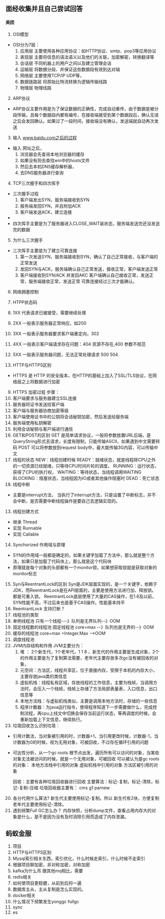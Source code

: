 ## 面经收集并且自己尝试回答

#### 美团

1. OSI模型
  - OSI分为7层：
    1. 应用层 主要使用各种应用协议：如HTTP协议、smtp、pop3等应用协议
    2. 表现层 主要将信息的语法语义以及他们的关联，加密解密，转换翻译等
    3. 会话层 不同机器上的用户之间以及建立管理会话
    4. 运输层 将数据分段、并保证这些数据段有效到达对端
    5. 网络层 主要使用TCP/IP  UDP等，
    6. 数据链路层 将原始比特流转换为逻辑传输线路
    7. 物理层 物理线路
2. ARP协议
  - ARP协议主要作用是为了保证数据的正确性，完成自动重传，由于数据是被分段传输，且每个数据段内都有编号，在接收端接受到某个数据段后，确认无误之后会发回确认。如果过了一段时间，接收端没有确认，发送端就自动再次发送
3. 输入 www.baidu.com之后的过程
  - 输入 网址之后，
    1. 浏览器会先查询本地浏览器的缓存
    2. 如果没有则去查找win中的hosts文件
    3. 然后去本机DNS缓存解析器，
    4. 去DNS服务器进行查询
4. TCP三次握手和四次挥手
  - 三次握手过程
      1. 客户端发出SYN，服务端接收到SYN
      2. 服务端发回SYN，并且附加ACK
      3. 客户端发送ACK，建立连接
  -
  - 四次挥手主要是为了服务器进入CLOSE_WAIT装状态，服务端发送完还没发送完的数据
5. 为什么三次握手
  - 三次挥手主要是为了建立可靠连接
    1. 第一次发送SYN，服务端接收到SYN，确认了自己正常接收，与客户端的正常发送
    2. 发回SYN与ACK，服务端确认自己正常发送，接收正常，客户端发送正常
    3. 客户端接收到SYN/ACK 并发回AKC 客户端确认自己接收正常，发送正常，服务端接收正常，发送正常
    可靠连接经过三次才能确认。

6. 网络拥塞控制

7. HTPP状态码
  1. 1XX 代表请求已被接受，需要继续处理
  2. 2XX 一般表示服务器正常响应，如200
  3. 3XX 一般表示服务器要求客户端重定向，302
  4. 4XX 一般表示客户端请求存在问题：404 资源不存在,400 参数不规范
  5. 5XX 一般表示服务器问题，无法正常处理请求 500 504
8. HTTP与HTTPS区别
  - HTTPS 是 HTTP 的安全版本，在HTTP的基础上加入了SSL/TLS协议，在网络层之上将数据进行加密


9. HTTPS 加密过程
步骤：
 1. 客户端要求与服务器建立SSL连接
 2. 服务器将证书发送给客户端
 3. 客户端与服务器协商加密等级
 4. 客户端使用证书中的公钥将会话秘钥加密，然后发送给服务端
 5. 服务端使用私钥解密
 6. 利用会话秘钥与客户端进行通信
10. GET和POST的区别
  GET 是简单请求协议，一般将参数放置URL后端，是QueryString形式去请求，长度有限制，只能传输ASCII，如果遇到中文需要转码
  POST 可以将参数放到request body中，最大能传输3G内容，可以传输中文
11. 线程的状态
  NEW：线程创建时候
  READY：就绪状态，就是线程除CPU之外的一切资源已经就绪，只等待CPU时间片轮的调度。
  RUNNING：运行状态，获得了CPU的执行权，
  WAITING：等待状态，当线程调用WAITING
  BLOCKING：阻塞状态，当线程因为IO或者其他操作阻塞时
  DEAD：死亡状态
12. 线程中断
  - 主要是interrupt方法， 当执行了interrupt方法，只是设置了中断标志，并不会中断，是否需要中断线程操作是要自己去逻辑实现的。

13. 线程创建方式
  - 继承 Thread
  - 实现 Runnable
  - 实现 Callable
14. Synchorized 作用域与原理
  - SYN的作用域一般都是确定的，如果关键字加载了方法中，那么就是整个方法，如果只是加载了代码块上，那么就是这个代码块
  - 原理就是每个对象的头部都有一个monitor锁，如果想获取锁就是获取对象的monitor标志
15. Syn与ReentrantLock的区别
  Syn是JDK层面实现的，是一个关键字，依赖于JDK，而ReentrantLock是在API层面的，主要是使用方法进行加、释放锁。
  都是可重入锁。
  ReentrantLock底层使用了大量的CAS操作，在1.6及以前，SYN性能不高，不过后来也是基于CAS操作。性能基本持平
16. ReentrantLock 支持打断？
17. 线程池的类型
  1. 单例线程池 只有一个线程---》队列是无界队列--》OOM
  2. 固定线程数的线程池  固定线程池 core=max --》队列也是无界的--》OOM
  3. 缓存的线程池 core=max =Integer.Max  -->OOM
  4. 调度线程池
18. JVM内存结构和作用
    JVM主要分为：
      1. 堆 ： 2个新生代，1个老年代，1 1 8 ，新生代的作用主要是生成对象，2个的作用主要是为了复制算法需要，老年代主要存放多次gc没有被回收的对象，
      2. 元空间：方法区，线程共享区，位于直接内存，受限于本机的内存大小，主要存放java类的类信息
      3. 虚拟机栈：线程私有区域，存放线程的工作信息，主要为栈帧，当调用方法时，会压入一个栈帧，栈帧上存储了方法局部表量表，入口信息，出口信息等
      4. 本地方法栈：与虚拟机栈类似，主要是调用本地方法时，存储的一些信息
      5. 程序计数器：为java运行指令，使得程序知道下一步需要做什么，完成控制流程，再cpu上线文中切换会保存当前运行状态，等再调度的时候，会重新加载上下文信息，继续执行。
19. 垃圾回收怎么识别垃圾：
  - 引用计数法，当对象被引用的时，计数器+1，当引用更改时候，计数器-1，当计数器为0的时候，视为无用对象，可被回收，不过存在循环引用的问题
  - 可达性分析，从一个gc roots 根节点出发，遍历所有可以访问的对象，当某些对象无法被访问的时候，就是一个无用对象，可被回收
   可以被认为是gc roots的对象：
    本地方法栈中引用的对象
    虚拟机栈中引用的对象
    方法区被引用的对象

    回收：主要有各种垃圾回收器进行回收
    主要算法：标记-复制，标记-清除，标记-复制-压缩
    垃圾回收器主要有：
    cms g1 parnew
20. 各分代用什么算法?
  新生代主要使用标记-复制。所以 新生代有2块，方便复制
  老年代主要使用标记-清除。
21. 遇到频繁Full GC怎么办？
  内存快照，分析dump文件，查看占用内存大的对象是什么，是不是因为没有及时消除引用而造成了内存泄漏。



  ## 蚂蚁金服

1. 项目
2. HTTP与HTTPS区别
3. Mysql索引相关东西，索引优化，什么时候走索引，什么时候不走索引
4. 根据项目聊加密，非对称加密，对称加密
5. kafka为什么吊 跟其他mq相比，需要
6. redis相关
7. 如何使项目更稳健，从前到后捋一遍
8. 数据库主从，主从复制是怎么实现的。
9. docker相关
10. 什么情况下频繁发生yonggc fullgc
11. sync
12. es
